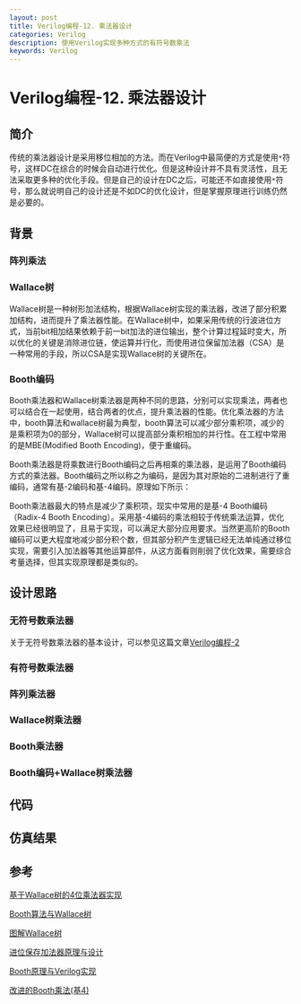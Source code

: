 ```yaml
---
layout: post
title: Verilog编程-12. 乘法器设计
categories: Verilog
description: 使用Verilog实现多种方式的有符号数乘法
keywords: Verilog
---
```


# Verilog编程-12. 乘法器设计

## 简介
传统的乘法器设计是采用移位相加的方法。而在Verilog中最简便的方式是使用`*`符号，这样DC在综合的时候会自动进行优化。但是这种设计并不具有灵活性，且无法采取更多种的优化手段。但是自己的设计在DC之后，可能还不如直接使用`*`符号，那么就说明自己的设计还是不如DC的优化设计，但是掌握原理进行训练仍然是必要的。

## 背景
### 阵列乘法

### Wallace树
Wallace树是一种树形加法结构，根据Wallace树实现的乘法器，改进了部分积累加结构，进而提升了乘法器性能。在Wallace树中，如果采用传统的行波进位方式，当前bit相加结果依赖于前一bit加法的进位输出，整个计算过程延时变大，所以优化的关键是消除进位链，使运算并行化，而使用进位保留加法器（CSA）是一种常用的手段，所以CSA是实现Wallace树的关键所在。

### Booth编码

Booth乘法器和Wallace树乘法器是两种不同的思路，分别可以实现乘法，两者也可以结合在一起使用，结合两者的优点，提升乘法器的性能。优化乘法器的方法中，booth算法和wallace树最为典型，booth算法可以减少部分乘积项，减少的是乘积项为0的部分，Wallace树可以提高部分乘积相加的并行性。在工程中常用的是MBE(Modified Booth Encoding)，便于重编码。

Booth乘法器是将乘数进行Booth编码之后再相乘的乘法器，是运用了Booth编码方式的乘法器。Booth编码之所以称之为编码，是因为其对原始的二进制进行了重编码，通常有基-2编码和基-4编码。原理如下所示：

Booth乘法器最大的特点是减少了乘积项，现实中常用的是基-4 Booth编码（Radix-4 Booth Encoding）。采用基-4编码的乘法相较于传统乘法运算，优化效果已经很明显了，且易于实现，可以满足大部分应用要求。当然更高阶的Booth编码可以更大程度地减少部分积个数，但其部分积产生逻辑已经无法单纯通过移位实现，需要引入加法器等其他运算部件，从这方面看则削弱了优化效果，需要综合考量选择，但其实现原理都是类似的。

## 设计思路
### 无符号数乘法器
关于无符号数乘法器的基本设计，可以参见这篇文章[Verilog编程-2](https://polaris-chn.github.io/2022/04/10/Verilog-practice-2/)

### 有符号数乘法器

### 阵列乘法器

### Wallace树乘法器

### Booth乘法器

### Booth编码+Wallace树乘法器


## 代码

## 仿真结果

## 参考
[基于Wallace树的4位乘法器实现](https://www.codeleading.com/article/72174189008/)

[Booth算法与Wallace树](https://www.wenhui.space/docs/08-ic-design/typical/booth-and-wallace/)

[图解Wallace树](https://zhuanlan.zhihu.com/p/130968045)

[进位保存加法器原理与设计](https://zhuanlan.zhihu.com/p/102387648)

[Booth原理与Verilog实现](https://zhuanlan.zhihu.com/p/127164011)

[改进的Booth乘法(基4)](https://www.cnblogs.com/lyc-seu/p/12890155.html)

